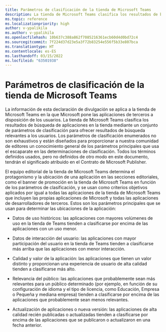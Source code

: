 ```yaml
---
title: Parámetros de clasificación de la tienda de Microsoft Teams
description: La tienda de Microsoft Teams clasifica los resultados de búsqueda de aplicaciones en la tienda mediante un conjunto de parámetros de clasificación para ofrecer resultados de búsqueda relevantes a los usuarios.
ms.topic: reference
ms.localizationpriority: high
author: v-ypalikila
ms.author: v-ypalikila
ms.openlocfilehash: 10b637c388a862f7085216361ecb60d4d0bd72c4
ms.sourcegitcommit: 7f224d37d23e5a3f72b83254e556f5b33e807bca
ms.translationtype: HT
ms.contentlocale: es-ES
ms.lasthandoff: 03/15/2022
ms.locfileid: "63501938"
---
```

# <a name="microsoft-teams-store-ranking-parameters"></a>Parámetros de clasificación de la tienda de Microsoft Teams

La información de esta declaración de divulgación se aplica a la tienda de Microsoft Teams en la que Microsoft pone las aplicaciones de terceros a disposición de los usuarios. La tienda de Microsoft Teams clasifica los resultados de búsqueda de aplicaciones en la tienda mediante un conjunto de parámetros de clasificación para ofrecer resultados de búsqueda relevantes a los usuarios. Los parámetros de clasificación enumerados no son exhaustivos y están diseñados para proporcionar a nuestra comunidad de editores un conocimiento general de los parámetros principales que usa el escaparate en las determinaciones de clasificación. Todos los términos definidos usados, pero no definidos de otro modo en este documento, tendrán el significado atribuido en el Contrato de Microsoft Publisher.

El equipo editorial de la tienda de Microsoft Teams determina el protagonismo y la ubicación de una aplicación en las secciones editoriales, como el banner de promoción en la tienda de Microsoft Teams en función de los parámetros de clasificación, y se usan como criterios objetivos aplicados por igual a todas las aplicaciones de la tienda de Microsoft Teams que incluyen las propias aplicaciones de Microsoft y todas las aplicaciones de desarrolladores de terceros. Estos son los parámetros principales que se usan para determinar las ubicaciones de la aplicación:

* Datos de uso históricos: las aplicaciones con mayores volúmenes de uso en la tienda de Teams tienden a clasificarse por encima de las aplicaciones con un uso menor.

* Datos de interacción del usuario: las aplicaciones con mayor participación del usuario en la tienda de Teams tienden a clasificarse más arriba que las aplicaciones con menor interacción.

* Calidad y valor de la aplicación: las aplicaciones que tienen un valor distinto y proporcionan una experiencia de usuario de alta calidad tienden a clasificarse más alto.

* Relevancia del público: las aplicaciones que probablemente sean más relevantes para un público determinado (por ejemplo, en función de su configuración de idioma y el tipo de licencia, como Educación, Empresa o Pequeña y mediana empresa) tienden a clasificarse por encima de las aplicaciones que probablemente sean menos relevantes.

* Actualización de aplicaciones o nueva versión: las aplicaciones de alta calidad recién publicadas o actualizadas tienden a clasificarse por encima de las aplicaciones que se publicaron o actualizaron en una fecha anterior.
